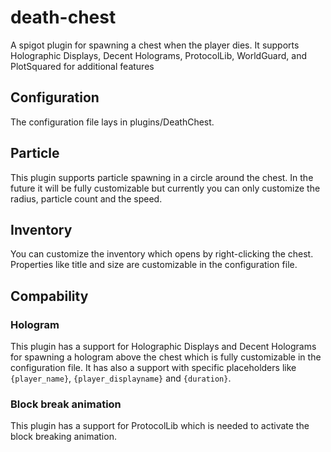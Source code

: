 # death-chest
A spigot plugin for spawning a chest when the player dies. It supports Holographic Displays, Decent Holograms, ProtocolLib, WorldGuard, and PlotSquared for additional features

## Configuration
The configuration file lays in plugins/DeathChest.

## Particle
This plugin supports particle spawning in a circle around the chest. In the future it will be fully customizable but currently you can only customize the radius, particle count and the speed. 

## Inventory
You can customize the inventory which opens by right-clicking the chest. Properties like title and size are customizable in the configuration file. 

## Compability

### Hologram
This plugin has a support for Holographic Displays and Decent Holograms for spawning a hologram above the chest which is fully customizable in the configuration file. It has also a support with specific placeholders like `{player_name}`, `{player_displayname}` and `{duration}`.

### Block break animation
This plugin has a support for ProtocolLib which is needed to activate the block breaking animation.
